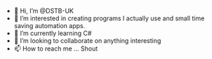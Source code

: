 - 👋 Hi, I’m @DSTB-UK
- 👀 I’m interested in creating programs I actually use and small time saving automation apps.
- 🌱 I’m currently learning C#
- 💞️ I’m looking to collaborate on anything interesting
- 📫 How to reach me ... Shout

<!---
DSTB-UK/DSTB-UK is a ✨ special ✨ repository because its `README.md` (this file) appears on your GitHub profile.
You can click the Preview link to take a look at your changes.
--->
